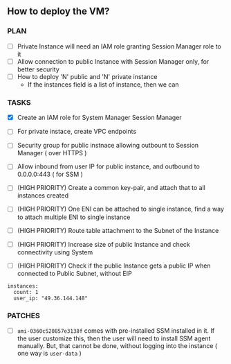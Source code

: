 ## How to deploy the VM?

### PLAN
- [ ] Private Instance will need an IAM role granting Session Manager role to it
- [ ] Allow connection to public Instance with Session Manager only, for better security
- [ ] How to deploy 'N' public and 'N' private instance
  - If the instances field is a list of instance, then we can

### TASKS
- [x] Create an IAM role for System Manager Session Manager
- [ ] For private instace, create VPC endpoints
- [ ] Security group for public instnace allowing outbount to Session Manager ( over HTTPS )
- [ ] Allow inbound from user IP for public instance, and outbound to 0.0.0.0:443 ( for SSM )

- [ ] (HIGH PRIORITY) Create a common key-pair, and attach that to all instances created
- [ ] (HIGH PRIORITY) One ENI can be attached to single instance, find a way to attach multiple ENI to single instance
- [ ] (HIGH PRIORITY) Route table attachment to the Subnet of the Instance
- [ ] (HIGH PRIORITY) Increase size of public Instance and check connectivity using System
- [ ] (HIGH PRIORITY) Check if the public Instance gets a public IP when connected to Public Subnet, without EIP

```
instances:
  count: 1
  user_ip: "49.36.144.148"
```


### PATCHES
- [ ] `ami-0360c520857e3138f` comes with pre-installed SSM installed in it. If the user customize this, then the user will need to install SSM agent manually. But, that cannot be done, without logging into the instance ( one way is `user-data` )
